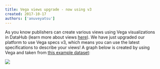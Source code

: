 ```yaml
---
title: Vega views upgrade - now using v3
created: 2017-10-17
authors: ['anuveyatsu']
---
```


As you know publishers can create various views using Vega visualizations in DataHub (learn more about views [here][views]). We have just upgraded our platform to use Vega specs v3, which means you can use the latest specifications to describe your views! A graph below is created by using Vega and taken from [this example dataset][example]:

![](/static/img/docs/vega-graph-example.png)

[views]: /docs/features/views
[example]: /examples/vega-views-tutorial-lines
